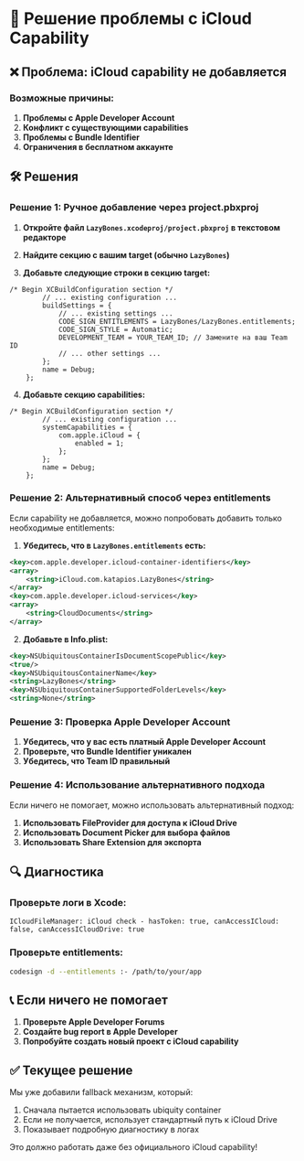 # 🔧 Решение проблемы с iCloud Capability

## ❌ Проблема: iCloud capability не добавляется

### Возможные причины:

1. **Проблемы с Apple Developer Account**
2. **Конфликт с существующими capabilities**
3. **Проблемы с Bundle Identifier**
4. **Ограничения в бесплатном аккаунте**

## 🛠️ Решения

### Решение 1: Ручное добавление через project.pbxproj

1. **Откройте файл `LazyBones.xcodeproj/project.pbxproj` в текстовом редакторе**

2. **Найдите секцию с вашим target (обычно `LazyBones`)**

3. **Добавьте следующие строки в секцию target:**

```objc
/* Begin XCBuildConfiguration section */
		// ... existing configuration ...
		buildSettings = {
			// ... existing settings ...
			CODE_SIGN_ENTITLEMENTS = LazyBones/LazyBones.entitlements;
			CODE_SIGN_STYLE = Automatic;
			DEVELOPMENT_TEAM = YOUR_TEAM_ID; // Замените на ваш Team ID
			// ... other settings ...
		};
		name = Debug;
	};
```

4. **Добавьте секцию capabilities:**

```objc
/* Begin XCBuildConfiguration section */
		// ... existing configuration ...
		systemCapabilities = {
			com.apple.iCloud = {
				enabled = 1;
			};
		};
		name = Debug;
	};
```

### Решение 2: Альтернативный способ через entitlements

Если capability не добавляется, можно попробовать добавить только необходимые entitlements:

1. **Убедитесь, что в `LazyBones.entitlements` есть:**

```xml
<key>com.apple.developer.icloud-container-identifiers</key>
<array>
    <string>iCloud.com.katapios.LazyBones</string>
</array>
<key>com.apple.developer.icloud-services</key>
<array>
    <string>CloudDocuments</string>
</array>
```

2. **Добавьте в Info.plist:**

```xml
<key>NSUbiquitousContainerIsDocumentScopePublic</key>
<true/>
<key>NSUbiquitousContainerName</key>
<string>LazyBones</string>
<key>NSUbiquitousContainerSupportedFolderLevels</key>
<string>None</string>
```

### Решение 3: Проверка Apple Developer Account

1. **Убедитесь, что у вас есть платный Apple Developer Account**
2. **Проверьте, что Bundle Identifier уникален**
3. **Убедитесь, что Team ID правильный**

### Решение 4: Использование альтернативного подхода

Если ничего не помогает, можно использовать альтернативный подход:

1. **Использовать FileProvider для доступа к iCloud Drive**
2. **Использовать Document Picker для выбора файлов**
3. **Использовать Share Extension для экспорта**

## 🔍 Диагностика

### Проверьте логи в Xcode:
```
ICloudFileManager: iCloud check - hasToken: true, canAccessICloud: false, canAccessICloudDrive: true
```

### Проверьте entitlements:
```bash
codesign -d --entitlements :- /path/to/your/app
```

## 📞 Если ничего не помогает

1. **Проверьте Apple Developer Forums**
2. **Создайте bug report в Apple Developer**
3. **Попробуйте создать новый проект с iCloud capability**

## ✅ Текущее решение

Мы уже добавили fallback механизм, который:
1. Сначала пытается использовать ubiquity container
2. Если не получается, использует стандартный путь к iCloud Drive
3. Показывает подробную диагностику в логах

Это должно работать даже без официального iCloud capability! 